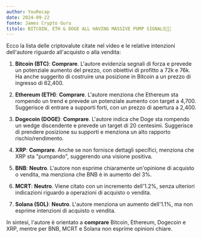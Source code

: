 ```yaml
---
author: YouRecap
date: 2024-09-22
fonte: James Crypto Guru
titolo: BITCOIN, ETH & DOGE ALL HAVING MASSIVE PUMP SIGNALS🚨🚨
---
```


Ecco la lista delle criptovalute citate nel video e le relative intenzioni dell'autore riguardo all'acquisto o alla vendita:

1. **Bitcoin (BTC)**: **Comprare**. L'autore evidenzia segnali di forza e prevede un potenziale aumento del prezzo, con obiettivi di profitto a 72k e 76k. Ha anche suggerito di costruire una posizione in Bitcoin a un prezzo di ingresso di 62,400.

2. **Ethereum (ETH)**: **Comprare**. L'autore menziona che Ethereum sta rompendo un trend e prevede un potenziale aumento con target a 4,700. Suggerisce di entrare a supporti forti, con un prezzo di apertura a 2,400.

3. **Dogecoin (DOGE)**: **Comprare**. L'autore indica che Doge sta rompendo un wedge discendente e prevede un target di 20 centesimi. Suggerisce di prendere posizione su supporti e menziona un alto rapporto rischio/rendimento.

4. **XRP**: **Comprare**. Anche se non fornisce dettagli specifici, menziona che XRP sta "pumpando", suggerendo una visione positiva.

5. **BNB**: **Neutro**. L'autore non esprime chiaramente un'opinione di acquisto o vendita, ma menziona che BNB è in aumento del 3%.

6. **MCRT**: **Neutro**. Viene citato con un incremento dell'1.2%, senza ulteriori indicazioni riguardo a operazioni di acquisto o vendita.

7. **Solana (SOL)**: **Neutro**. L'autore menziona un aumento dell'1.1%, ma non esprime intenzioni di acquisto o vendita.

In sintesi, l'autore è orientato a **comprare** Bitcoin, Ethereum, Dogecoin e XRP, mentre per BNB, MCRT e Solana non esprime opinioni chiare.
